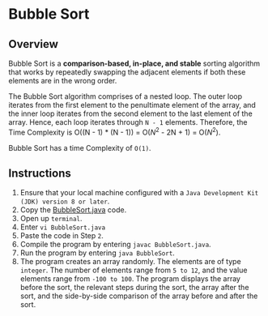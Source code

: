 # Bubble Sort

## Overview
Bubble Sort is a **comparison-based, in-place, and stable** sorting algorithm that works by repeatedly swapping the adjacent elements if both these elements are in the wrong order.

The Bubble Sort algorithm comprises of a nested loop. The outer loop iterates from the first element to the penultimate element of the array, and the inner loop iterates from the second element to the last element of the array. 
Hence, each loop iterates through `N - 1` elements.
Therefore, the Time Complexity is O((N - 1) * (N - 1)) = O($N^2$ - 2N + 1) = O($N^2$).

Bubble Sort has a time Complexity of `O(1)`.

## Instructions
1. Ensure that your local machine configured with a `Java Development Kit (JDK) version 8 or later`.
2. Copy the [BubbleSort.java](https://github.com/shumarb/learning/blob/main/sort/bubble-sort/BubbleSort.java) code.
3. Open up `terminal`.
4. Enter `vi BubbleSort.java`
4. Paste the code in Step `2`.
5. Compile the program by entering `javac BubbleSort.java`.
6. Run the program by entering `java BubbleSort`.
7. The program creates an array randomly. The elements are of type `integer`. The number of elements range from `5 to 12`, and the value elements range from `-100 to 100`. The program displays the array before the sort, the relevant steps during the sort, the array after the sort, and the side-by-side comparison of the array before and after the sort.
